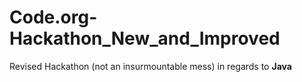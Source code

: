 # Code.org-Hackathon_New_and_Improved
Revised Hackathon (not an insurmountable mess)
in regards to **Java**
